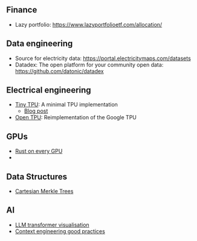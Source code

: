 ## Finance

- Lazy portfolio: https://www.lazyportfolioetf.com/allocation/

## Data engineering

- Source for electricity data: https://portal.electricitymaps.com/datasets
- Datadex: The open platform for your community open data: https://github.com/datonic/datadex

## Electrical engineering
- [Tiny TPU](https://github.com/tiny-tpu-v2/tiny-tpu): A minimal TPU implementation
  - [Blog post](https://www.tinytpu.com/)
- [Open TPU](https://news.ycombinator.com/item?id=44111452): Reimplementation of the Google TPU

## GPUs
- [Rust on every GPU](https://rust-gpu.github.io/blog/2025/07/25/rust-on-every-gpu/)
- 

## Data Structures
- [Cartesian Merkle Trees](https://arxiv.org/pdf/2504.10944)

## AI
- [LLM transformer visualisation](https://bbycroft.net/llm)
- [Context engineering good practices](https://www.anthropic.com/engineering/effective-context-engineering-for-ai-agents)
